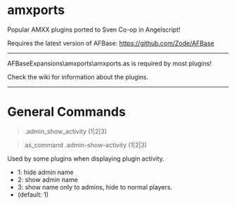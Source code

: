 # amxports
Popular AMXX plugins ported to Sven Co-op in Angelscript!

Requires the latest version of AFBase: https://github.com/Zode/AFBase

***

AFBaseExpansions\amxports\amxports.as
is required by most plugins!

Check the wiki for information about the plugins.

***

# General Commands

> .admin_show_activity (1|2|3)

> as_command .admin-show-activity (1|2|3)

Used by some plugins when displaying plugin activity.

* 1: hide admin name
* 2: show admin name
* 3: show name only to admins, hide to normal players.
* (default: 1)
